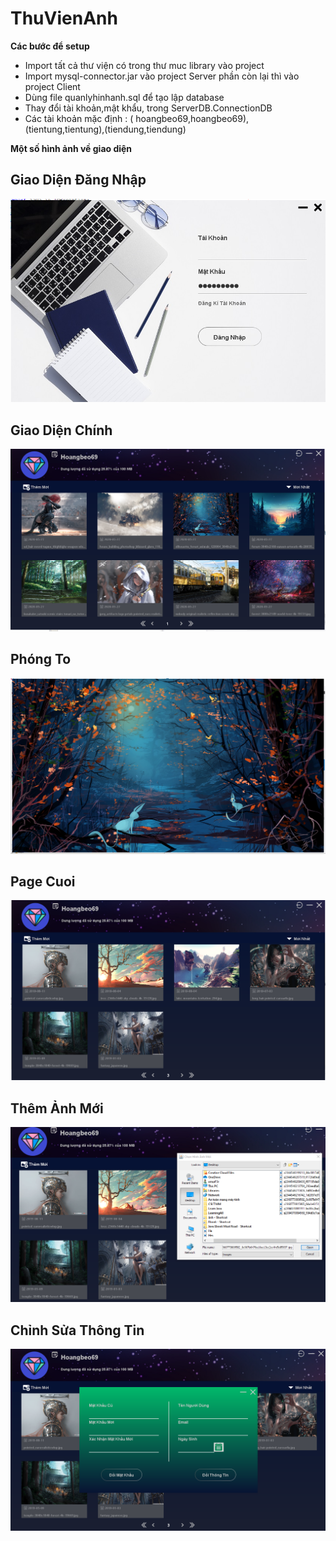 # ThuVienAnh

**Các bước để setup**
- Import tất cả thư viện có trong thư muc library vào project
- Import mysql-connector.jar vào project Server phần còn lại thì vào project Client
- Dùng file quanlyhinhanh.sql để tạo lập database
- Thay đổi tài khoản,mật khẩu, trong ServerDB.ConnectionDB
- Các tài khoản mặc định : ( hoangbeo69,hoangbeo69),(tientung,tientung),(tiendung,tiendung)

**Một số hình ảnh về giao diện**
## Giao Diện Đăng Nhập

![alt text](https://github.com/hoangbeo69/ThuVienAnh/blob/master/ScreenShot/DangNhap.png)

## Giao Diện Chính

![alt text](https://github.com/hoangbeo69/ThuVienAnh/blob/master/ScreenShot/GiaoDienChinh.png)

## Phóng To

![alt text](https://github.com/hoangbeo69/ThuVienAnh/blob/master/ScreenShot/Phongto.png)

## Page Cuoi

![alt text](https://github.com/hoangbeo69/ThuVienAnh/blob/master/ScreenShot/PageCuoi.png)

## Thêm Ảnh Mới

![alt text](https://github.com/hoangbeo69/ThuVienAnh/blob/master/ScreenShot/ThemAnhMoi.png)

## Chỉnh Sửa Thông Tin

![alt text](https://github.com/hoangbeo69/ThuVienAnh/blob/master/ScreenShot/ChinhSuaThongTin.png)
